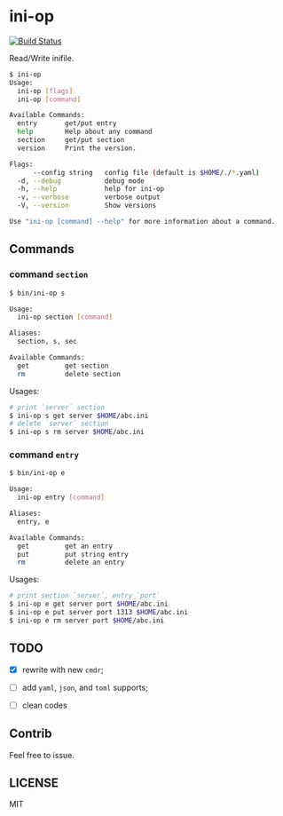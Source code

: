 # ini-op

[![Build Status](https://travis-ci.org/hedzr/ini-op.svg?branch=master)](https://travis-ci.org/hedzr/ini-op)

Read/Write inifile.



```bash
$ ini-op
Usage:
  ini-op [flags]
  ini-op [command]

Available Commands:
  entry       get/put entry
  help        Help about any command
  section     get/put section
  version     Print the version.

Flags:
      --config string   config file (default is $HOME/./*.yaml)
  -d, --debug           debug mode
  -h, --help            help for ini-op
  -v, --verbose         verbose output
  -V, --version         Show versions

Use "ini-op [command] --help" for more information about a command.

```

## Commands

### command `section`

```bash
$ bin/ini-op s

Usage:
  ini-op section [command]

Aliases:
  section, s, sec

Available Commands:
  get         get section
  rm          delete section

```

Usages:

```bash
# print `server` section
$ ini-op s get server $HOME/abc.ini
# delete `server` section
$ ini-op s rm server $HOME/abc.ini

```

### command `entry`

```bash
$ bin/ini-op e

Usage:
  ini-op entry [command]

Aliases:
  entry, e

Available Commands:
  get         get an entry
  put         put string entry
  rm          delete an entry

```

Usages:

```bash
# print section `server`, entry `port`
$ ini-op e get server port $HOME/abc.ini
$ ini-op e put server port 1313 $HOME/abc.ini
$ ini-op e rm server port $HOME/abc.ini
```



## **TODO**

- [x] rewrite with new `cmdr`;
- [ ] add `yaml`, `json`, and `toml` supports;
- [ ] clean codes



## Contrib

Feel free to issue.



## LICENSE

MIT


